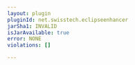 ```yaml
---
layout: plugin
pluginId: net.swisstech.eclipseenhancer
jarSha1: INVALID
isJarAvailable: true
error: NONE
violations: []

---
```

